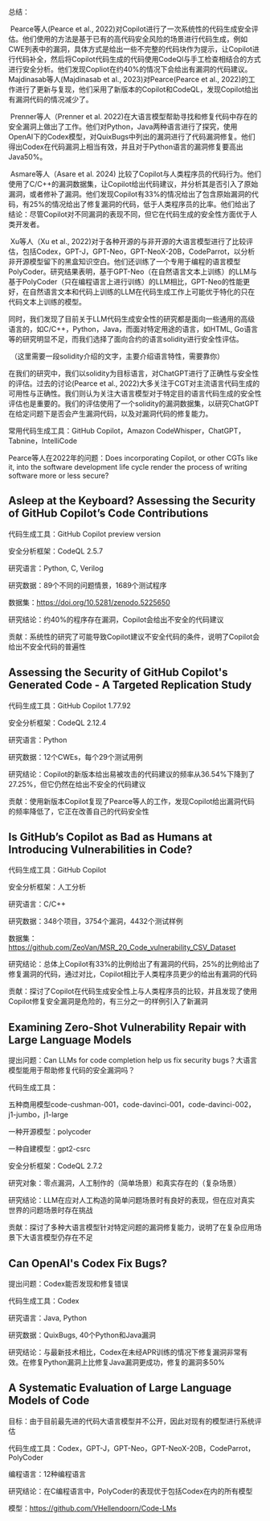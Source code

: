总结：

​	Pearce等人(Pearce et al., 2022)对Copilot进行了一次系统性的代码生成安全评估。他们使用的方法是基于已有的高代码安全风险的场景进行代码生成，例如CWE列表中的漏洞，具体方式是给出一些不完整的代码块作为提示，让Copilot进行代码补全，然后将Copilot代码生成的代码使用CodeQl与手工检查相结合的方式进行安全分析。他们发现Copliot在约40%的情况下会给出有漏洞的代码建议。Majdinasab等人(Majdinasab et al., 2023)对Pearce(Pearce et al., 2022)的工作进行了更新与复现，他们采用了新版本的Copilot和CodeQL，发现Copilot给出有漏洞代码的情况减少了。

​	Prenner等人（Prenner et al. 2022)在大语言模型帮助寻找和修复代码中存在的安全漏洞上做出了工作。他们对Python，Java两种语言进行了探究，使用OpenAI下的Codex模型，对QuixBugs中列出的漏洞进行了代码漏洞修复。他们得出Codex在代码漏洞上相当有效，并且对于Python语言的漏洞修复要高出Java50%。

​	Asmare等人（Asare et al. 2024) 比较了Copilot与人类程序员的代码行为。他们使用了C/C++的漏洞数据集，让Copilot给出代码建议，并分析其是否引入了原始漏洞，或者修补了漏洞。他们发现Copilot有33%的情况给出了包含原始漏洞的代码，有25%的情况给出了修复漏洞的代码，低于人类程序员的比率。他们给出了结论：尽管Copilot对不同漏洞的表现不同，但它在代码生成的安全性方面优于人类开发者。

​	Xu等人（Xu et al., 2022)对于各种开源的与非开源的大语言模型进行了比较评估，包括Codex，GPT-J，GPT-Neo，GPT-NeoX-20B，CodeParrot，以分析非开源模型留下的黑盒知识空白。他们还训练了一个专用于编程的语言模型PolyCoder。研究结果表明，基于GPT-Neo（在自然语言文本上训练）的LLM与基于PolyCoder（只在编程语言上进行训练）的LLM相比，GPT-Neo的性能更好，在自然语言文本和代码上训练的LLM在代码生成工作上可能优于特化的只在代码文本上训练的模型。

​	同时，我们发现了目前关于LLM代码生成安全性的研究都是面向一些通用的高级语言的，如C/C++，Python，Java，而面对特定用途的语言，如HTML, Go语言等的研究明显不足，而我们选择了面向合约的语言solidity进行安全性评估。

​	（这里需要一段solidity介绍的文字，主要介绍语言特性，需要靠你）

​	在我们的研究中，我们以solidity为目标语言，对ChatGPT进行了正确性与安全性的评估。过去的讨论(Pearce et al., 2022)大多关注于CGT对主流语言代码生成的可用性与正确性。我们则认为关注大语言模型对于特定目的语言代码生成的安全性评估也是重要的。我们的评估使用了一个solidity的漏洞数据集，以研究ChatGPT在给定问题下是否会产生漏洞代码，以及对漏洞代码的修复能力。





常用代码生成工具：GitHub Copilot，Amazon CodeWhisper，ChatGPT，Tabnine，IntelliCode

Pearce等人在2022年的问题：Does incorporating Copilot, or other CGTs like it, into the software development life cycle render the process of writing software more or less secure?

## Asleep at the Keyboard? Assessing the Security of GitHub Copilot’s Code Contributions

代码生成工具：GitHub Copilot preview version

安全分析框架：CodeQL 2.5.7

研究语言：Python, C, Verilog

研究数据：89个不同的问题情景，1689个测试程序

数据集：https://doi.org/10.5281/zenodo.5225650

研究结论：约40%的程序存在漏洞，Copilot会给出不安全的代码建议

贡献：系统性的研究了可能导致Copilot建议不安全代码的条件，说明了Copilot会给出不安全代码的普遍性

## Assessing the Security of GitHub Copilot's Generated Code - A Targeted Replication Study

代码生成工具：GitHub Copilot 1.77.92

安全分析框架：CodeQL 2.12.4

研究语言：Python

研究数据：12个CWEs，每个29个测试用例

研究结论：Copilot的新版本给出易被攻击的代码建议的频率从36.54%下降到了27.25%，但它仍然在给出不安全的代码建议

贡献：使用新版本Copilot复现了Pearce等人的工作，发现Copilot给出漏洞代码的频率降低了，它正在改善自己的代码安全性

## Is GitHub’s Copilot as Bad as Humans at Introducing Vulnerabilities in Code?

代码生成工具：GitHub Copilot

安全分析框架：人工分析

研究语言：C/C++

研究数据：348个项目，3754个漏洞，4432个测试样例

数据集：https://github.com/ZeoVan/MSR_20_Code_vulnerability_CSV_Dataset

研究结论：总体上Copilot有33%的比例给出了有漏洞的代码，25%的比例给出了修复漏洞的代码，通过对比，Copilot相比于人类程序员更少的给出有漏洞的代码

贡献：探讨了Copilot在代码生成安全性上与人类程序员的比较，并且发现了使用Copilot修复安全漏洞是危险的，有三分之一的样例引入了新漏洞

## Examining Zero-Shot Vulnerability Repair with Large Language Models

提出问题：Can LLMs for code completion help us fix security bugs？大语言模型能用于帮助修复代码的安全漏洞吗？

代码生成工具：

五种商用模型code-cushman-001，code-davinci-001，code-davinci-002，j1-jumbo，j1-large

一种开源模型：polycoder

一种自建模型：gpt2-csrc

安全分析框架：CodeQL 2.7.2

研究对象：零点漏洞，人工制作的（简单场景）和真实存在的（复杂场景）

研究结论：LLM在应对人工构造的简单问题场景时有良好的表现，但在应对真实世界的问题场景时存在挑战

贡献：探讨了多种大语言模型针对特定问题的漏洞修复能力，说明了在复杂应用场景下大语言模型仍存在不足

## Can OpenAI's Codex Fix Bugs?

提出问题：Codex能否发现和修复错误

代码生成工具：Codex

研究语言：Java, Python

研究数据：QuixBugs, 40个Python和Java漏洞

研究结论：与最新技术相比，Codex在未经APR训练的情况下修复漏洞非常有效。在修复Python漏洞上比修复Java漏洞更成功，修复的漏洞多50%

## A Systematic Evaluation of Large Language Models of Code

目标：由于目前最先进的代码大语言模型并不公开，因此对现有的模型进行系统评估

代码生成工具：Codex，GPT-J，GPT-Neo，GPT-NeoX-20B，CodeParrot，PolyCoder

编程语言：12种编程语言

研究结论：在C编程语言中，PolyCoder的表现优于包括Codex在内的所有模型

模型：https://github.com/VHellendoorn/Code-LMs
